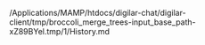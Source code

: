 /Applications/MAMP/htdocs/digilar-chat/digilar-client/tmp/broccoli_merge_trees-input_base_path-xZ89BYel.tmp/1/History.md
